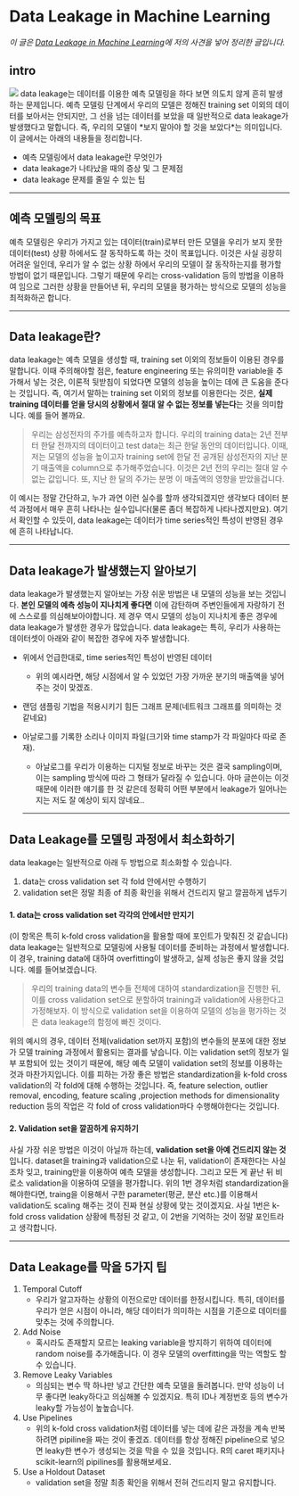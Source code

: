 # Data Leakage in Machine Learning

*이 글은 <a href="https://machinelearningmastery.com/data-leakage-machine-learning/">Data Leakage in Machine Learning</a>에 저의 사견을 넣어 정리한 글입니다.*

## intro
<img src="https://mblogthumb-phinf.pstatic.net/20160514_249/padi328366_1463234969276YhM6i_JPEG/%B0%EE%BC%BA2.jpg?type=w800"/>
data leakage는 데이터를 이용한 예측 모델링을 하다 보면 의도치 않게 흔히 발생하는 문제입니다. 예측 모델링 단계에서 우리의 모델은 정해진 training set 이외의 데이터를 보아서는 안되지만, 그 선을 넘는 데이터를 보았을 때 일반적으로 data leakage가 발생했다고 말합니다. 즉, 우리의 모델이 *보지 말아야 할 것을 보았다*는 의미입니다. 이 글에서는 아래의 내용들을 정리합니다.

- 예측 모델링에서 data leakage란 무엇인가
- data leakage가 나타났을 때의 증상 및 그 문제점
- data leakage 문제를 줄일 수 있는 팁

---

## 예측 모델링의 목표

예측 모델링은 우리가 가지고 있는 데이터(train)로부터 만든 모델을 우리가 보지 못한 데이터(test) 상황 하에서도 잘 동작하도록 하는 것이 목표입니다. 이것은 사실 굉장히 어려운 일인데, 우리가 알 수 없는 상황 하에서 우리의 모델이 잘 동작하는지를 평가할 방법이 없기 때문입니다. 그렇기 때문에 우리는 cross-validation 등의 방법을 이용하여 임으로 그러한 상황을 만들어낸 뒤, 우리의 모델을 평가하는 방식으로 모델의 성능을 최적화하곤 합니다.

---

## Data leakage란?

data leakage는 예측 모델을 생성할 때, training set 이외의 정보들이 이용된 경우를 말합니다. 이때 주의해야할 점은, feature engineering 또는 유의미한 variable을 추가해서 넣는 것은, 이론적 뒷받침이 되었다면 모델의 성능을 높이는 데에 큰 도움을 준다는 것입니다. 즉, 여기서 말하는 training set 이외의 정보를 이용한다는 것은, **실제 training 데이터를 얻을 당시의 상황에서 절대 알 수 없는 정보를 넣는다**는 것을 의미합니다. 예를 들어 볼까요.

> 우리는 삼성전자의 주가를 예측하고자 합니다. 우리의 training data는 2년 전부터 한달 전까지의 데이터이고 test data는 최근 한달 동안의 데이터입니다. 이때, 저는 모델의 성능을 높이고자 training set에 한달 전 공개된 삼성전자의 지난 분기 매출액을 column으로 추가해주었습니다. 이것은 2년 전의 우리는 절대 알 수 없는 값입니다. 또, 지난 한 달의 주가는 분명 이 매출액의 영향을 받았을겁니다.

이 예시는 정말 간단하고, 누가 과연 이런 실수를 할까 생각되겠지만 생각보다 데이터 분석 과정에서 매우 흔히 나타나는 실수입니다(물론 좀더 복잡하게 나타나겠지만요). 여기서 확인할 수 있듯이, data leakage는 데이터가 time series적인 특성이 반영된 경우에 흔히 나타납니다.

---

## Data leakage가 발생했는지 알아보기

data leakage가 발생했는지 알아보는 가장 쉬운 방법은 내 모델의 성능을 보는 것입니다. **본인 모델의 예측 성능이 지나치게 좋다면** 이에 감탄하며 주변인들에게 자랑하기 전에 스스로를 의심해보아야합니다. 제 경우 역시 모델의 성능이 지나치게 좋은 경우에 data leakage가 발생한 경우가 많았습니다. data leakage는 특히, 우리가 사용하는 데이터셋이 아래와 같이 복잡한 경우에 자주 발생합니다.

- 위에서 언급한대로, time series적인 특성이 반영된 데이터
    - 위의 예시라면, 해당 시점에서 알 수 있었던 가장 가까운 분기의 매출액을 넣어주는 것이 맞겠죠.
- 랜덤 샘플링 기법을 적용시키기 힘든 그래프 문제(네트워크 그래프를 의미하는 것 같네요)
- 아날로그를 기록한 소리나 이미지 파일(크기와 time stamp가 각 파일마다 따로 존재).
    - 아날로그를 우리가 이용하는 디지털 정보로 바꾸는 것은 결국 sampling이며, 이는 sampling 방식에 따라 그 형태가 달라질 수 있습니다. 아마 글쓴이는 이것 때문에 이러한 얘기를 한 것 같은데 정확히 어떤 부분에서 leakage가 일어나는지는 저도 잘 예상이 되지 않네요..
    
    ---

## Data Leakage를 모델링 과정에서 최소화하기

data leakage는 일반적으로 아래 두 방법으로 최소화할 수 있습니다.

1. data는 cross validation set 각 fold 안에서만 수행하기
2. validation set은 정말 최종 of 최종 확인을 위해서 건드리지 말고 깔끔하게 냅두기

#### 1. data는 cross validation set 각각의 안에서만 만지기

(이 항목은 특히 k-fold cross validation을 활용할 때에 포인트가 맞춰진 것 같습니다)  
data leakage는 일반적으로 모델링에 사용될 데이터를 준비하는 과정에서 발생합니다. 이 경우, training data에 대하여 overfitting이 발생하고, 실제 성능은 좋지 않을 것입니다. 예를 들어보겠습니다.

> 우리의 training data의 변수들 전체에 대하여 standardization을 진행한 뒤, 이를 cross validation set으로 분할하여 training과 validation에 사용한다고 가정해보자. 이 방식으로 validation set을 이용하여 모델의 성능을 평가하는 것은 data leakage의 함정에 빠진 것이다.

위의 예시의 경우, 데이터 전체(validation set까지 포함)의 변수들의 분포에 대한 정보가 모델 training 과정에서 활용되는 결과를 낳습니다. 이는 validation set의 정보가 일부 포함되어 있는 것이기 때문에, 해당 예측 모델이 validation set의 정보를 이용하는 것과 마찬가지입니다. 이를 피하는 가장 좋은 방법은 standardization을 k-fold cross validation의 각 fold에 대해 수행하는 것입니다. 즉, feature selection, outlier removal, encoding, feature scaling ,projection methods for dimensionality reduction 등의 작업은 각 fold of cross validation마다 수행해야한다는 것입니다.

#### 2. Validation set을 깔끔하게 유지하기

사실 가장 쉬운 방법은 이것이 아닐까 하는데, **validation set을 아예 건드리지 않는 것**입니다. dataset을 training과 validation으로 나눈 뒤, validation이 존재한다는 사실조차 잊고, training만을 이용하여 예측 모델을 생성합니다. 그리고 모든 게 끝난 뒤 비로소 validation을 이용하여 모델을 평가합니다. 위의 1번 경우처럼 standardization을 해야한다면, traing을 이용해서 구한 parameter(평균, 분산 etc.)를 이용해서 validation도 scaling 해주는 것이 진짜 현실 상황에 맞는 것이겠지요. 사실 1번은 k-fold cross validation 상황에 특정된 것 같고, 이 2번을 기억하는 것이 정말 포인트라고 생각합니다.

---

## Data Leakage를 막을 5가지 팁

1. Temporal Cutoff
    - 우리가 알고자하는 상황의 이전으로만 데이터를 한정시킵니다. 특히, 데이터를 우리가 얻은 시점이 아니라, 해당 데이터가 의미하는 시점을 기준으로 데이터를 맞추는 것에 주의합니다.
2. Add Noise
    - 혹시라도 존재할지 모르는 leaking variable을 방지하기 위하여 데이터에 random noise를 추가해줍니다. 이 경우 모델의 overfitting을 막는 역할도 할 수 있습니다.
3. Remove Leaky Variables
    - 의심되는 변수 딱 하나만 넣고 간단한 예측 모델을 돌려봅니다. 만약 성능이 너무 좋다면 leaky하다고 의심해볼 수 있겠지요. 특히 ID나 계정번호 등의 변수가 leaky할 가능성이 높높습니다.
4. Use Pipelines
    - 위의 k-fold cross validation처럼 데이터를 넣는 데에 같은 과정을 계속 반복하려면 pipiline을 짜는 것이 좋겠죠. 데이터를 항상 정해진 pipeline으로 넣으면 leaky한 변수가 생성되는 것을 막을 수 있을 것입니다. R의 caret 패키지나 scikit-learn의 pipilines를 활용해보세요.
5. Use a Holdout Dataset
    - validation set을 정말 최종 확인을 위해서 전혀 건드리지 말고 유지합니다.

    

